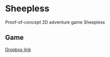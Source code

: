 # Sheepless
Proof-of-concept 2D adventure game Sheepless

## Game
[Dropbox link](https://www.dropbox.com/sh/cxt3qhd85d9u2ez/AADS6LLwYhxoHv4gz6VF2zv5a?dl=0)
